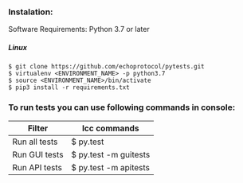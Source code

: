 ### Instalation:
Software Requirements: Python 3.7 or later

##### Linux
    $ git clone https://github.com/echoprotocol/pytests.git
    $ virtualenv <ENVIRONMENT_NAME> -p python3.7
    $ source <ENVIRONMENT_NAME>/bin/activate
    $ pip3 install -r requirements.txt

### To run tests you can use following commands in console:
Filter                           | lcc commands
---------------------------------|----------------------
Run all tests                    | $ py.test
Run GUI tests                    | $ py.test -m guitests
Run API tests                    | $ py.test -m apitests
